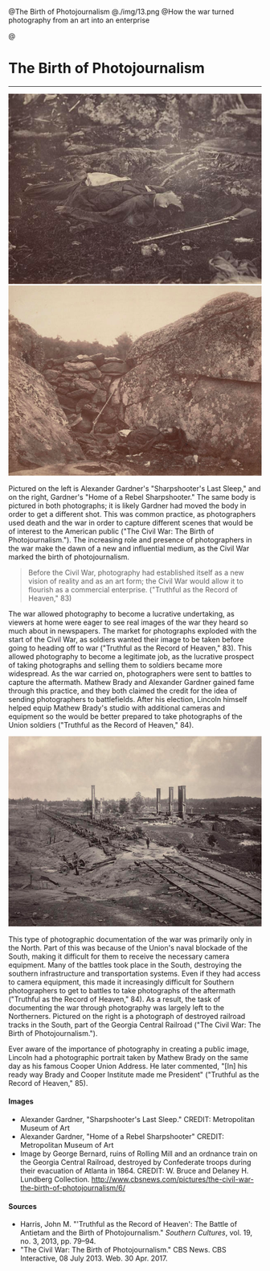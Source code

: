 @The Birth of Photojournalism
@./img/13.png
@How the war turned photography from an art into an enterprise

@
# The Birth of Photojournalism

***

<div class='ui one column center aligned grid'>
	<div class="column">
		<div class="ui centered medium images">
			<img src="./img/16.png">
			</img>
			<img src="./img/17.png">
			</img>
		</div>
	</div>
</div>

Pictured on the left is Alexander Gardner's "Sharpshooter's Last Sleep," and on the right, Gardner's "Home of a Rebel Sharpshooter." The same body is pictured in both photographs; it is likely Gardner had moved the body in order to get a different shot.  This was common practice, as photographers used death and the war in order to capture different scenes that would be of interest to the American public ("The Civil War: The Birth of Photojournalism.").  The increasing role and presence of photographers in the war make the dawn of a new and influential medium, as the Civil War marked the birth of photojournalism.

> Before the Civil War, photography had established itself as a new vision of reality and as an art form; the Civil War would allow it to flourish as a commercial enterprise. ("Truthful as the Record of Heaven," 83)

The war allowed photography to become a lucrative undertaking, as viewers at home were eager to see real images of the war they heard so much about in newspapers.  The market for photographs exploded with the start of the Civil War, as soldiers wanted their image to be taken before going to heading off to war ("Truthful as the Record of Heaven," 83). This allowed photography to become a legitimate job, as the lucrative prospect of taking photographs and selling them to soldiers became more widespread.  As the war carried on, photographers were sent to battles to capture the aftermath.  Mathew Brady and Alexander Gardner gained fame through this practice, and they both claimed the credit for the idea of sending photographers to battlefields.  After his election, Lincoln himself helped equip Mathew Brady's studio with additional cameras and equipment so the would be better prepared to take photographs of the Union soldiers ("Truthful as the Record of Heaven," 84).

<img src="./img/14.png" class="ui medium right floated image transition visible">
</img>


This type of photographic documentation of the war was primarily only in the North.  Part of this was because of the Union's naval blockade of the South, making it difficult for them to receive the necessary camera equipment.  Many of the battles took place in the South, destroying the southern infrastructure and transportation systems.  Even if they had access to camera equipment, this made it increasingly difficult for Southern photographers to get to battles to take photographs of the aftermath ("Truthful as the Record of Heaven," 84). As a result, the task of documenting the war through photography was largely left to the Northerners. Pictured on the right is a photograph of destroyed railroad tracks in the South, part of the Georgia Central Railroad ("The Civil War: The Birth of Photojournalism.").

Ever aware of the importance of photography in creating a public image, Lincoln had a photographic portrait taken by Mathew Brady on the same day as his famous Cooper Union Address.  He later commented, "[In] his ready way Brady and Cooper Institute made me President" ("Truthful as the Record of Heaven," 85).

#### Images
- Alexander Gardner, "Sharpshooter's Last Sleep." CREDIT: Metropolitan Museum of Art
- Alexander Gardner, "Home of a Rebel Sharpshooter" CREDIT: Metropolitan Museum of Art
- Image by George Bernard, ruins of Rolling Mill and an ordnance train on the Georgia Central Railroad, destroyed by Confederate troops during their evacuation of Atlanta in 1864. CREDIT: W. Bruce and Delaney H. Lundberg Collection.  http://www.cbsnews.com/pictures/the-civil-war-the-birth-of-photojournalism/6/

#### Sources
- Harris, John M. "'Truthful as the Record of Heaven': The Battle of Antietam and the Birth of Photojournalism." *Southern Cultures*, vol. 19, no. 3, 2013, pp. 79–94.
- "The Civil War: The Birth of Photojournalism." CBS News. CBS Interactive, 08 July 2013. Web. 30 Apr. 2017.

